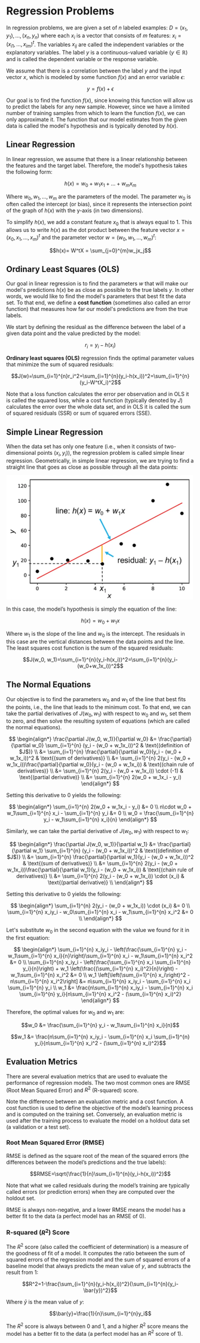 # Regression Problems
In regression problems, we are given a set of $n$ labeled examples: $D={(x_1,y_1),...,(x_n,y_n)}$ where each $x_i$ is a vector that consists of $m$ features: $x_i=(x_{i1},...,x_{im})^t$. The variables $x_{ij}$ are called the independent variables or the explanatory variables. The label $y$ is a continuous-valued variable $(y \in \mathbb{R})$ and is called the dependent variable or the response variable. 

We assume that there is a correlation between the label $y$ and the input vector $x$, which is modeled by some function $f(x)$ and an error variable $\epsilon$:

$$y=f(x)+\epsilon$$

Our goal is to find the function $f(x)$, since knowing this function will allow us to predict the labels for any new sample. However, since we have a limited number of training samples from which to learn the function $f(x)$, we can only approximate it. The function that our model estimates from the given data is called the model's hypothesis and is typically denoted by $h(x)$.

## Linear Regression
In linear regression, we assume that there is a linear relationship between the features and the target label. Therefore, the model's hypothesis takes the following form:

$$h(x)=w_0+w_1x_1+...+w_mx_m$$

Where $w_0, w_1,...,w_m$ are the parameters of the model. The parameter $w_0$ is often called the intercept (or bias), since it represents the intersection point of the graph of $h(x)$ with the y-axis (in two dimensions). 

To simplify $h(x)$, we add a constant feature $x_0$ that is always equal to 1. This allows us to write $h(x)$ as the dot product between the feature vector $x=(x_0,x_1,...,x_m)^t$ and the parameter vector $w=(w_0,w_1,...,w_m)^t$:

$$h(x)= W^tX = \sum_{j=0}^{m}w_jx_j$$

## Ordinary Least Squares (OLS)
Our goal in linear regression is to find the parameters $w$ that will make our model's predictions $h(x)$ be as close as possible to the true labels $y$. In other words, we would like to find the model's parameters that best fit the data set. To that end, we define a **cost function** (sometimes also called an error function) that measures how far our model's predictions are from the true labels.

We start by defining the residual as the difference between the label of a given data point and the value predicted by the model:

$$r_i=y_i-h(x_i)$$

**Ordinary least squares (OLS)** regression finds the optimal parameter values that minimize the sum of squared residuals:

$$J(w)=\sum_{i=1}^{n}r_i^2=\sum_{i=1}^{n}(y_i-h(x_i))^2=\sum_{i=1}^{n}(y_i-W^tX_i)^2$$

Note that a loss function calculates the error per observation and in OLS it is called the squared loss, while a cost function (typically denoted by $J$) calculates the error over the whole data set, and in OLS it is called the sum of squared residuals (SSR) or sum of squared errors (SSE).

## Simple Linear Regression
When the data set has only one feature (i.e., when it consists of two-dimensional points $(x_i,y_i)$), the regression problem is called simple linear regression. Geometrically, in simple linear regression, we are trying to find a straight line that goes as close as possible through all the data points:

<div style="align: center">
    <img src="media/simple_linear_regression.png" width="500">
</div>

In this case, the model’s hypothesis is simply the equation of the line:

$$h(x)=w_0+w_1x$$

Where $w_1$ is the slope of the line and $w_0$ is the intercept. The residuals in this case are the vertical distances between the data points and the line. The least squares cost function is the sum of the squared residuals:

$$J(w_0, w_1)=\sum_{i=1}^{n}(y_i-h(x_i))^2=\sum_{i=1}^{n}(y_i-(w_0+w_1x_i))^2$$

## The Normal Equations
Our objective is to find the parameters $w_0$ and $w_1$ of the line that best fits the points, i.e., the line that leads to the minimum cost. To that end, we can take the partial derivatives of $J(w_0, w_1)$ with respect to $w_0$ and $w_1$, set them to zero, and then solve the resulting system of equations (which are called the normal equations).

$$
\begin{align*}
\frac{\partial J(w_0, w_1)}{\partial w_0} &= \frac{\partial}{\partial w_0} \sum_{i=1}^{n} (y_i - (w_0 + w_1x_i))^2 & \text{(definition of $J$)} \\
&= \sum_{i=1}^{n} \frac{\partial}{\partial w_0}(y_i - (w_0 + w_1x_i))^2 & \text{(sum of derivatives)} \\
&= \sum_{i=1}^{n} 2(y_i - (w_0 + w_1x_i))\frac{\partial}{\partial w_0}(y_i - (w_0 + w_1x_i)) & \text{(chain rule of derivatives)} \\
&= \sum_{i=1}^{n} 2(y_i - (w_0 + w_1x_i)) \cdot (-1) & \text{(partial derivative)} \\
&= \sum_{i=1}^{n} 2(w_0 + w_1x_i - y_i)
\end{align*}
$$

Setting this derivative to 0 yields the following:

$$
\begin{align*}
\sum_{i=1}^{n} 2(w_0 + w_1x_i - y_i) &= 0 \\
n\cdot w_0 + w_1\sum_{i=1}^{n} x_i - \sum_{i=1}^{n} y_i &= 0 \\
w_0 = \frac{\sum_{i=1}^{n} y_i - w_1\sum_{i=1}^{n} x_i}{n}
\end{align*}
$$

Similarly, we can take the partial derivative of $J(w_0, w_1)$ with respect to $w_1$:

$$
\begin{align*}
\frac{\partial J(w_0, w_1)}{\partial w_1} &= \frac{\partial}{\partial w_1} \sum_{i=1}^{n} (y_i - (w_0 + w_1x_i))^2 & \text{(definition of $J$)} \\
&= \sum_{i=1}^{n} \frac{\partial}{\partial w_1}(y_i - (w_0 + w_1x_i))^2 & \text{(sum of derivatives)} \\
&= \sum_{i=1}^{n} 2(y_i - (w_0 + w_1x_i))\frac{\partial}{\partial w_1}(y_i - (w_0 + w_1x_i)) & \text{(chain rule of derivatives)} \\
&= \sum_{i=1}^{n} 2(y_i - (w_0 + w_1x_i)) \cdot (x_i) & \text{(partial derivative)} \\
\end{align*}
$$

Setting this derivative to 0 yields the following:

$$
\begin{align*}
\sum_{i=1}^{n} 2(y_i - (w_0 + w_1x_i)) \cdot (x_i) &= 0 \\
\sum_{i=1}^{n} x_iy_i - w_0\sum_{i=1}^{n} x_i - w_1\sum_{i=1}^{n} x_i^2 &= 0 \\
\end{align*}
$$

Let's substitute $w_0$ in the second equation with the value we found for it in the first equation:

$$
\begin{align*}
\sum_{i=1}^{n} x_iy_i - \left(\frac{\sum_{i=1}^{n} y_i - w_1\sum_{i=1}^{n} x_i}{n}\right)\sum_{i=1}^{n} x_i - w_1\sum_{i=1}^{n} x_i^2 &= 0 \\
\sum_{i=1}^{n} x_iy_i - \left(\frac{\sum_{i=1}^{n} x_i \sum_{i=1}^{n} y_i}{n}\right) + w_1 \left(\frac{(\sum_{i=1}^{n} x_i)^2}{n}\right) - w_1\sum_{i=1}^{n} x_i^2 &= 0 \\
w_1 \left[\left(\sum_{i=1}^{n} x_i\right)^2 - n\sum_{i=1}^{n} x_i^2\right] &= n\sum_{i=1}^{n} x_iy_i - \sum_{i=1}^{n} x_i \sum_{i=1}^{n} y_i \\
w_1 &= \frac{n\sum_{i=1}^{n} x_iy_i - \sum_{i=1}^{n} x_i \sum_{i=1}^{n} y_i}{n\sum_{i=1}^{n} x_i^2 - (\sum_{i=1}^{n} x_i)^2}
\end{align*}
$$

Therefore, the optimal values for $w_0$ and $w_1$ are:

$$w_0 &= \frac{\sum_{i=1}^{n} y_i - w_1\sum_{i=1}^{n} x_i}{n}$$

$$w_1 &= \frac{n\sum_{i=1}^{n} x_iy_i - \sum_{i=1}^{n} x_i \sum_{i=1}^{n} y_i}{n\sum_{i=1}^{n} x_i^2 - (\sum_{i=1}^{n} x_i)^2}$$

## Evaluation Metrics
There are several evaluation metrics that are used to evaluate the performance of regression models. The two most common ones are RMSE (Root Mean Squared Error) and $R^2$ (R-squared) score.

Note the difference between an evaluation metric and a cost function. A cost function is used to define the objective of the model’s learning process and is computed on the training set. Conversely, an evaluation metric is used after the training process to evaluate the model on a holdout data set (a validation or a test set).

### Root Mean Squared Error (RMSE)
RMSE is defined as the square root of the mean of the squared errors (the differences between the model’s predictions and the true labels):

$$RMSE=\sqrt{\frac{1}{n}\sum_{i=1}^{n}(y_i-h(x_i))^2}$$

Note that what we called residuals during the model’s training are typically called errors (or prediction errors) when they are computed over the holdout set.

RMSE is always non-negative, and a lower RMSE means the model has a better fit to the data (a perfect model has an RMSE of 0).

### R-squared ($R^2$) Score
The $R^2$ score (also called the coefficient of determination) is a measure of the goodness of fit of a model. It computes the ratio between the sum of squared errors of the regression model and the sum of squared errors of a baseline model that always predicts the mean value of $y$, and subtracts the result from 1:

$$R^2=1-\frac{\sum_{i=1}^{n}(y_i-h(x_i))^2}{\sum_{i=1}^{n}(y_i-\bar{y})^2}$$

Where $\bar{y}$ is the mean value of $y$:

$$\bar{y}=\frac{1}{n}\sum_{i=1}^{n}y_i$$

The $R^2$ score is always between 0 and 1, and a higher $R^2$ score means the model has a better fit to the data (a perfect model has an $R^2$ score of 1).